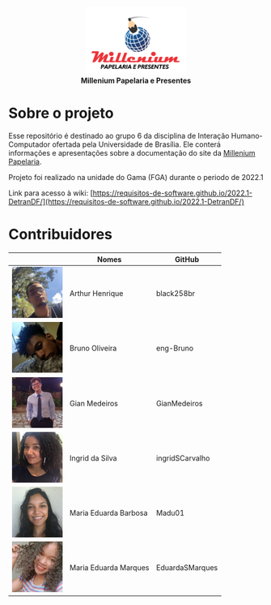 <div align="center">
<img src = "docs/images/logo.png" width="200"/>
    <br><b>Millenium Papelaria e Presentes</b></br>
</div>

# Sobre o projeto
Esse repositório é destinado ao grupo 6 da disciplina de Interação Humano-Computador ofertada pela Universidade de Brasília. Ele conterá informações e apresentações sobre a documentação do site da [Millenium Papelaria](https://www.milleniumpapelaria.com.br).

Projeto foi realizado na unidade do Gama (FGA) durante o periodo de 2022.1

Link para acesso à wiki: [https://requisitos-de-software.github.io/2022.1-DetranDF/](https://requisitos-de-software.github.io/2022.1-DetranDF/)

# Contribuidores
<center>

|                                                   | Nomes                 | GitHub          |
|---------------------------------------------------|-----------------------|-----------------|
|<img src="docs/images/arthur.png" width="100">     | Arthur Henrique       | black258br      |
|<img src="docs/images/bruno.png" width="100">      | Bruno Oliveira        | eng-Bruno       |
|<img src="docs/images/gian.png" width="100">       | Gian Medeiros         | GianMedeiros    |
|<img src="docs/images/ingrid.png" width="100">     | Ingrid da Silva       | ingridSCarvalho |
|<img src="docs/images/m_eduardaB.png" width="100"> | Maria Eduarda Barbosa | Madu01          |
|<img src="docs/images/m_eduardaM.png" width="100"> | Maria Eduarda Marques | EduardaSMarques |

</center>
